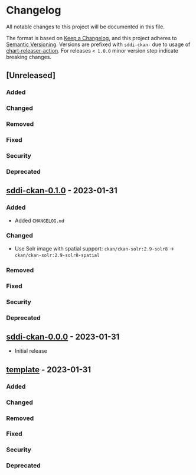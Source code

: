 # Changelog

All notable changes to this project will be documented in this file.

The format is based on [Keep a Changelog](https://keepachangelog.com/en/1.0.0/),
and this project adheres to [Semantic Versioning](https://semver.org/spec/v2.0.0.html).
Versions are prefixed with `sddi-ckan-` due to usage of
[chart-releaser-action](https://github.com/helm/chart-releaser-action).
For releases `< 1.0.0` minor version step indicate breaking changes.

## [Unreleased]

### Added

### Changed

### Removed

### Fixed

### Security

### Deprecated

## [sddi-ckan-0.1.0] - 2023-01-31

### Added

- Added `CHANGELOG.md`

### Changed

- Use Solr image with spatial support: `ckan/ckan-solr:2.9-solr8` -> `ckan/ckan-solr:2.9-solr8-spatial`
### Removed

### Fixed

### Security

### Deprecated

## [sddi-ckan-0.0.0] - 2023-01-31

- Initial release

## [template] - 2023-01-31

### Added

### Changed

### Removed

### Fixed

### Security

### Deprecated

[sddi-ckan-0.1.0]: https://github.com/tum-gis/sddi-ckan-k8s/compare/sddi-ckan-0.0.0...sddi-ckan-0.1.0
[sddi-ckan-0.0.0]: https://github.com/tum-gis/sddi-ckan-k8s/releases/tag/sddi-ckan-0.0.0
[template]: https://keepachangelog.com/en/1.0.0/
